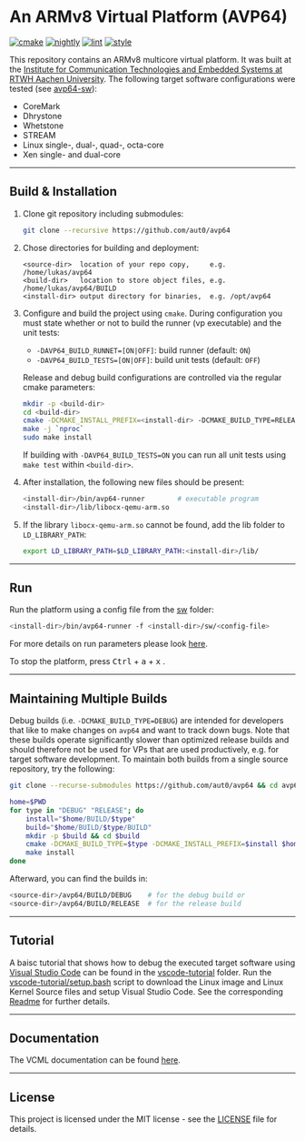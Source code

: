 # An ARMv8 Virtual Platform (AVP64)

[![cmake](https://github.com/aut0/avp64/actions/workflows/cmake.yml/badge.svg?event=push)](https://github.com/aut0/avp64/actions/workflows/cmake.yml)
[![nightly](https://github.com/aut0/avp64/actions/workflows/nightly.yml/badge.svg?event=schedule)](https://github.com/aut0/avp64/actions/workflows/nightly.yml)
[![lint](https://github.com/aut0/avp64/actions/workflows/lint.yml/badge.svg?event=push)](https://github.com/aut0/avp64/actions/workflows/lint.yml)
[![style](https://github.com/aut0/avp64/actions/workflows/style.yml/badge.svg?event=push)](https://github.com/aut0/avp64/actions/workflows/style.yml)

This repository contains an ARMv8 multicore virtual platform.
It was built at the [Institute for Communication Technologies and Embedded Systems at RTWH Aachen University](https://www.ice.rwth-aachen.de/).
The following target software configurations were tested (see [avp64-sw](https://github.com/aut0/avp64_sw)):

- CoreMark
- Dhrystone
- Whetstone
- STREAM
- Linux single-, dual-, quad-, octa-core
- Xen single- and dual-core

----

## Build & Installation

1. Clone git repository including submodules:

    ```bash
    git clone --recursive https://github.com/aut0/avp64
    ```

1. Chose directories for building and deployment:

    ```text
    <source-dir>  location of your repo copy,     e.g. /home/lukas/avp64
    <build-dir>   location to store object files, e.g. /home/lukas/avp64/BUILD
    <install-dir> output directory for binaries,  e.g. /opt/avp64
    ```

1. Configure and build the project using `cmake`. During configuration you must
   state whether or not to build the runner (vp executable) and the unit tests:

     - `-DAVP64_BUILD_RUNNET=[ON|OFF]`: build runner (default: `ON`)
     - `-DAVP64_BUILD_TESTS=[ON|OFF]`: build unit tests (default: `OFF`)

   Release and debug build configurations are controlled via the regular cmake parameters:

   ```bash
   mkdir -p <build-dir>
   cd <build-dir>
   cmake -DCMAKE_INSTALL_PREFIX=<install-dir> -DCMAKE_BUILD_TYPE=RELEASE <source-dir>
   make -j `nproc`
   sudo make install
   ```

   If building with `-DAVP64_BUILD_TESTS=ON` you can run all unit tests using `make test` within `<build-dir>`.

1. After installation, the following new files should be present:

    ```bash
    <install-dir>/bin/avp64-runner        # executable program
    <install-dir>/lib/libocx-qemu-arm.so
    ```

1. If the library `libocx-qemu-arm.so` cannot be found, add the lib folder to `LD_LIBRARY_PATH`:

    ```bash
    export LD_LIBRARY_PATH=$LD_LIBRARY_PATH:<install-dir>/lib/
    ```

----

## Run

Run the platform using a config file from the [sw](sw/) folder:

```bash
<install-dir>/bin/avp64-runner -f <install-dir>/sw/<config-file>
```

For more details on run parameters please look [here](https://github.com/machineware-gmbh/vcml).  

To stop the platform, press <kbd>Ctrl</kbd> + <kbd>a</kbd> + <kbd>x</kbd> .

----

## Maintaining Multiple Builds

Debug builds (i.e. `-DCMAKE_BUILD_TYPE=DEBUG`) are intended for developers
that like to make changes on `avp64` and want to track down bugs.
Note that these builds operate significantly slower than optimized release
builds and should therefore not be used for VPs that are used productively,
e.g. for target software development.
To maintain both builds from a single source repository, try the following:

```bash
git clone --recurse-submodules https://github.com/aut0/avp64 && cd avp64  

home=$PWD
for type in "DEBUG" "RELEASE"; do
    install="$home/BUILD/$type"
    build="$home/BUILD/$type/BUILD"
    mkdir -p $build && cd $build
    cmake -DCMAKE_BUILD_TYPE=$type -DCMAKE_INSTALL_PREFIX=$install $home
    make install
done
```

Afterward, you can find the builds in:

```bash
<source-dir>/avp64/BUILD/DEBUG    # for the debug build or
<source-dir>/avp64/BUILD/RELEASE  # for the release build
```

----

## Tutorial

A baisc tutorial that shows how to debug the executed target software using [Visual Studio Code](https://code.visualstudio.com/) can be found in the [vscode-tutorial](./vscode-tutorial/) folder.
Run the [vscode-tutorial/setup.bash](./vscode-tutorial/setup.bash) script to download the Linux image and Linux Kernel Source files and setup Visual Studio Code.
See the corresponding [Readme](./vscode-tutorial/README.md) for further details.

----

## Documentation

The VCML documentation can be found
[here](https://github.com/machineware-gmbh/vcml).

----

## License

This project is licensed under the MIT license - see the
[LICENSE](LICENSE) file for details.
